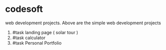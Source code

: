 # codesoft
web development projects. 
Above are the simple web development projects
1) #task landing page ( solar tour )
2) #task calculator
3) #task Personal Portfolio 
